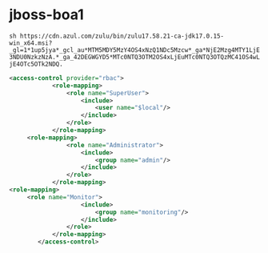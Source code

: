 # jboss-boa1
``sh
https://cdn.azul.com/zulu/bin/zulu17.58.21-ca-jdk17.0.15-win_x64.msi?_gl=1*1up5jya*_gcl_au*MTM5MDY5MzY4OS4xNzQ1NDc5Mzcw*_ga*NjE2Mzg4MTY1LjE3NDU0NzkzNzA.*_ga_42DEGWGYD5*MTc0NTQ3OTM2OS4xLjEuMTc0NTQ3OTQzMC41OS4wLjE4OTc5OTk2NDQ.
``
```xml
<access-control provider="rbac">
            <role-mapping>
                <role name="SuperUser">
                    <include>
                        <user name="$local"/>
                    </include>
                </role>
            </role-mapping>
     <role-mapping>
                <role name="Administrator">
                    <include>
                        <group name="admin"/>
                    </include>
                </role>
            </role-mapping>
<role-mapping>
     <role name="Monitor">
                    <include>
                        <group name="monitoring"/>
                    </include>
                </role>
            </role-mapping>
        </access-control>
```
